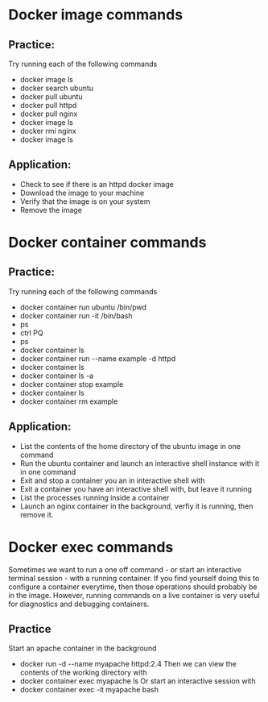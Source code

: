 # Docker image commands

## Practice:
Try running each of the following commands

* docker image ls
* docker search ubuntu
* docker pull ubuntu
* docker pull httpd
* docker pull nginx
* docker image ls
* docker rmi nginx
* docker image ls

## Application:

* Check to see if there is an httpd docker image
* Download the image to your machine
* Verify that the image is on your system
* Remove the image

# Docker container commands

## Practice:
Try running each of the following commands
* docker container run ubuntu /bin/pwd
* docker container run -it /bin/bash
* ps
* ctrl PQ
* ps
* docker container ls
* docker container run --name example -d httpd
* docker container ls
* docker container ls -a
* docker container stop example
* docker container ls
* docker container rm example

## Application:
* List the contents of the home directory of the ubuntu image in one command
* Run the ubuntu container and launch an interactive shell instance with it in one command
* Exit and stop a container you an in interactive shell with
* Exit a container you have an interactive shell with, but leave it running
* List the processes running inside a container
* Launch an nginx container in the background, verfiy it is running, then remove it.

# Docker exec commands
Sometimes we want to run a one off command - or start an interactive terminal session - with a
running container. If you find yourself doing this to configure a container everytime, then
those operations should probably be in the image. However, running commands on a live container
is very useful for diagnostics and debugging containers.

## Practice
Start an apache container in the background
* docker run -d --name myapache httpd:2.4
Then we can view the contents of the working directory with
* docker container exec myapache ls 
Or start an interactive session with
* docker container exec -it myapache bash
